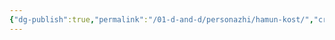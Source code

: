 ```yaml
---
{"dg-publish":true,"permalink":"/01-d-and-d/personazhi/hamun-kost/","created":"2024-11-09T09:06:49.970+03:00","updated":"2023-12-26T14:53:44.929+03:00"}
---
```


